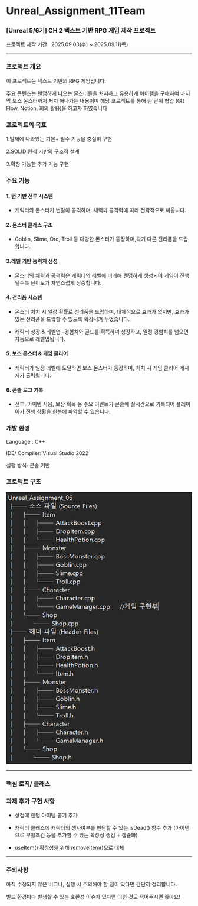 # Unreal_Assignment_11Team

### [Unreal 5/6기] CH 2 텍스트 기반 RPG 게임 제작 프로젝트

프로젝트 제작 기간 : 2025.09.03(수) ~ 2025.09.11(목)

---

### 프로젝트 개요 

이 프로젝트는 텍스트 기반의 RPG 게임입니다. 

주요 콘텐츠는 랜덤하게 나오는 몬스터들을 처지하고 유용하게 아이템을 구매하여 마지막 보스 몬스터까지 처치 해나가는 내용이며 해당 프로젝트를 통해 팀 단위 협업 (GIt Flow, Notion, 회의 활용)을 하고자 하였습니다

### 프로젝트의 목표 

1.발제에 나와있는 기본+ 필수 기능을 충실히 구현 

2.SOLID 원칙 기반의 구조적 설계 

3.확장 가능한 추가 기능 구현

### 주요 기능

#### 1. 턴 기반 전투 시스템 

- 캐릭터와 몬스터가 번갈아 공격하며, 체력과 공격력에 따라 전략적으로 싸웁니다.

#### 2. 몬스터 클래스 구조

- Goblin, Slime, Orc, Troll 등 다양한 몬스터가 등장하며,각기 다른 전리품을 드랍합니다.

#### 3.레벨 기반 능력치 생성
  
- 몬스터의 체력과 공격력은 캐릭터의 레벨에 비례해 랜덤하게 생성되어 게임이 진행될수록 난이도가 자연스럽게 상승합니다.

#### 4. 전리품 시스템

- 몬스터 처치 시 일정 확률로 전리품을 드랍하며, 대체적으로 효과가 없지만, 효과가 있는 전리품을 드랍할 수 있도록 확장시켜 두었습니다.

- 캐릭터 성장 & 레벨업 -경험치와 골드를 획득하며 성장하고, 일정 경험치를 넘으면 자동으로 레벨업됩니다.

#### 5. 보스 몬스터 & 게임 클리어

- 캐릭터가 일정 레벨에 도달하면 보스 몬스터가 등장하며, 처치 시 게임 클리어 메시지가 출력됩니다.

#### 6. 콘솔 로그 기록

- 전투, 아이템 사용, 보상 획득 등 주요 이벤트가 콘솔에 실시간으로 기록되어 플레이어가 진행 상황을 한눈에 파악할 수 있습니다.

### 개발 환경

Language : C++

IDE/ Compiler: Visual Studio 2022 

실행 방식: 콘솔 기반

### 프로젝트 구조 

![프로젝트 구조](https://github.com/NoJaeuk/Unreal_Assignment_11Team/blob/main/%ED%94%84%EB%A1%9C%EC%A0%9D%ED%8A%B8%20%EA%B5%AC%EC%A1%B0.png)

---

### 핵심 로직/ 클래스

### 과제 추가 구현 사항

- 상점에 랜덤 아이템 뽑기 추가

- 캐릭터 클래스에 캐릭터의 생사여부를 판단할 수 있는 isDead() 함수 추가 (아이템으로 부활조건 등을 추가할 수 있는 확장성 생김 + 캡슐화)

- useItem() 확장성을 위해 removeItem()으로 대체

---

### 주의사항

아직 수정되지 않은 버그나, 실행 시 주의해야 할 점이 있다면 간단히 정리합니다.

빌드 환경마다 발생할 수 있는 호환성 이슈가 있다면 이런 것도 적어주시면 좋아요!
